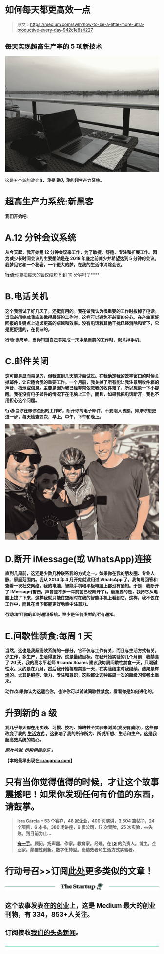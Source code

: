 # 如何每天都更高效一点

> 原文：<https://medium.com/swlh/how-to-be-a-little-more-ultra-productive-every-day-942c1e8a4227>

## 每天实现超高生产率的 5 项新技术

![](img/21ac83188b1306af987e0f8bc791b3a1.png)

这是五个新的改变([](https://isragarcia.com/being-ultra-productive)**)，我是 [**融入**](/swlh/how-to-be-ultra-productive-in-30-days-17-basic-practices-40303a525cbd) 我的超生产力系统。**

# **超高生产力系统:新黑客**

**我们开始吧:**

# **A.12 分钟会议系统**

**从今天起，我开始用 12 分钟会议来工作，为了敏捷、舒适、专注和扩展工作。因为减少长时间会议的主要想法是在 2018 年底之前减少并希望达到 5 分钟的会议。我梦见它和一个秘密，一个更大的梦，在我的生活中消除会议。**

**行动**:你能把每天的会议缩短 5 到 10 分钟吗？****

# ****B.电话关机****

****这个我测试了好几天了，还挺有用的。我在做我认为很重要的工作时拔掉了电话。当我必须完成我应该做得最好的工作时，这样可以避免不必要的分心。在产生更好回报的关键点上追求更高的卓越和效率。没有电话和其他干扰已经消除和留下，它是更舒适的，在复杂的。****

******行动**:很简单，当你知道自己将完成一天中最重要的工作时，就关掉手机。****

# ****C.邮件关闭****

****这可能是显而易见的，但我直到几天前才尝试过。在我确定我的效率窗口的时候关掉邮件，让它适合我的重要工作。一个月前，我关掉了所有能让我注意到收件箱的声音、指示或信息。主要是因为我已经非常依恋我的收件箱了，所以想象一下小提醒。我在没有电子邮件的情况下在电脑上工作，而且，如果我把电话断开，我也不用担心这个问题。****

******行动**:当你在做你杰出的工作时，断开你的电子邮件，不要陷入诱惑。如果你想更进一步，每天检查四次，早上，中午，下午和晚上。****

****![](img/37d65eda4c005f8737dd8d28c2fb52e7.png)****

# ****D.断开 iMessage(或 WhatsApp)连接****

****直到几周前，这还是少数几种联系我的方式之一。如果你在我的朋友圈、专业人脉、家庭范围内。我从 2014 年 4 月开始就没用过 WhatsApp 了。我每周回答和查看一次社交网络。我的电脑、智能手机和平板电脑上都没有通知。于是，我断开了 iMessage(警告，声音差不多一年前就已经断开了)。最重要的是，我把它从电脑上拔了下来，这样我就只能在空闲时在我的智能手机上看到它。这样，我不仅在工作中，而且在当下都能更好地集中注意力。****

******行动**:断开你的即时通讯系统。至少是任何类型的所有通知。****

# ****E.间歇性禁食:每周 1 天****

****当然，这也是我超高效系统的一部分。它不仅与工作有关，而且与生活方式有关。少工作，多生产，生活得更好，这是最终目标。在我开始实验的几个月前，我禁食了 20 天，我的高水平老师 Ricardo Soares 建议我每周间歇性禁食一天，只喝碱性水。大约是在九月，然后我开始每周禁食一天，在实验结束时我继续。结果是辉煌的。尤其是酮症、活力、专注和意识，这些都让这种每周一次的超级习惯卷土重来。****

******动作**:如果你认为这适合你，也许你可以试试间歇性禁食，看看你是如何进化的。****

# ****升到新的 a 级****

****我几乎每天都在用实践、习惯、技巧、策略甚至实验来测试(我没有骗你)，这些都改变了我的 [**生活方式**](https://isragarcia.com/books/ultraproductivity-book) 。这影响了我的所作所为、所说所想、生活和生产。这是我超高效系统的核心。****

*****照片鸣谢:* [*桥梁供图音乐*](http://www.bridgesformusic.org/) *。*****

****【本帖最早出现在[**isragarcia.com**](https://isragarcia.com/ultra-productivity-system-techniques)】****

# ****只有当你觉得值得的时候，才让这个故事震撼吧！如果你发现任何有价值的东西，请鼓掌。****

> ****Isra Garcia = 53 个客户，48 家企业，400 次演讲，3.504 篇帖子，24 个项目，6 本书，380 场讲座，6 家公司，17 次冒险，25 次实验，∞失败。到目前为止…****
> 
> ****[有一手](https://isragarcia.com/wp/marketer)。顾问。扬声器。作家。教育家。经理。在 [IG](http://thisisig.com) 的负责人。博主。企业家。颠覆性创新。数字化转型。高绩效者和生活方式实验者。****

# ****行动号召>>订阅[此处](http://feeds.feedburner.com/isragarcia)更多类似的文章！****

****[![](img/308a8d84fb9b2fab43d66c117fcc4bb4.png)](https://medium.com/swlh)****

## ****这个故事发表在[的创业](https://medium.com/swlh)上，这是 Medium 最大的创业刊物，有 334，853+人关注。****

## ****订阅接收[我们的头条新闻](http://growthsupply.com/the-startup-newsletter/)。****

****[![](img/b0164736ea17a63403e660de5dedf91a.png)](https://medium.com/swlh)****